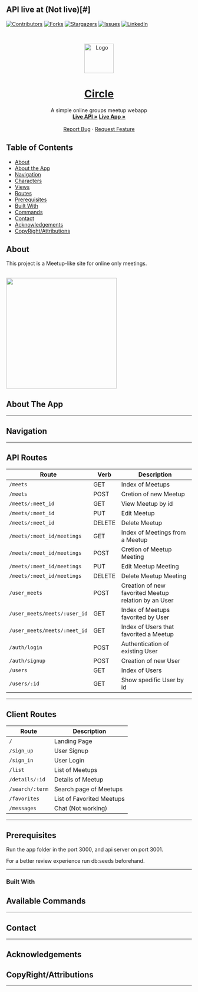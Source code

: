 ## API live at (Not live)[#]

[![Contributors][contributors-shield]][contributors-url]
[![Forks][forks-shield]][forks-url]
[![Stargazers][stars-shield]][stars-url]
[![Issues][issues-shield]][issues-url]
[![LinkedIn][linkedin-shield]][linkedin-url]

<!-- PROJECT LOGO -->
<br />
<p align="center">
  <a href="https://github.com/uryelah/rails-react-capstone-project">
    <img src="./public/logo.png" alt="Logo" width="80" height="80">
  </a>

  <h1 align="center">
    <a href="https://github.com/uryelah/rails-react-capstone-project">
    Circle
    </a>
  </h1>

  <p align="center">
    A simple online groups meetup webapp
    <br />
    <a href="https://aqueous-wildwood-18424.herokuapp.com/"><strong>Live API »</strong></a>
    <a href="https://hosting-test-29639.firebaseapp.com/"><strong>Live App »</strong></a>
    <br />
    <br />
    <a href="https://github.com/uryelah/rails-react-capstone-project/issues">Report Bug</a>
    ·
    <a href="https://github.com/uryelah/rails-react-capstone-project/issues">Request Feature</a>
  </p>
</p>

<!-- TABLE OF CONTENTS -->
## Table of Contents

* [About](#about)
* [About the App](#about-the-app)
* [Navigation](#navigation)
* [Characters](#characters)
* [Views](#views)
* [Routes](#routes)
* [Prerequisites](#prerequisites)
* [Built With](#built-with)
* [Commands](#available-commands)
* [Contact](#contact)
* [Acknowledgements](#acknowledgements)
* [CopyRight/Attributions](#copyRight/Attributions)


## About

This project is a Meetup-like site for online only meetings.

<br/>
<img src="./public/circle.gif" width="300px">

## About The App

-------

## Navigation

-------

## API Routes

| Route | Verb | Description |
|---------|-------------|-------------|
| `/meets` | GET | Index of Meetups |
| `/meets` | POST | Cretion of new Meetup |
| `/meets/:meet_id` | GET | View Meetup by id |
| `/meets/:meet_id` | PUT | Edit Meetup |
| `/meets/:meet_id` | DELETE | Delete Meetup |
| `/meets/:meet_id/meetings` | GET | Index of Meetings from a Meetup |
| `/meets/:meet_id/meetings` | POST | Cretion of Meetup Meeting |
| `/meets/:meet_id/meetings` | PUT | Edit Meetup Meeting |
| `/meets/:meet_id/meetings` | DELETE | Delete Meetup Meeting |
| `/user_meets` | POST | Creation of new favorited Meetup relation by an User |
| `/user_meets/meets/:user_id` | GET | Index of Meetups favorited by User |
| `/user_meets/meets/:meet_id` | GET | Index of Users that favorited a Meetup |
| `/auth/login` | POST | Authentication of existing User |
| `/auth/signup` | POST | Creation of new User |
| `/users` | GET | Index of Users |
| `/users/:id` | GET | Show spedific User by id |

-------


## Client Routes

| Route | Description |
|---------|-------------|
| `/` | Landing Page |
| `/sign_up` | User Signup |
| `/sign_in` | User Login |
| `/list` | List of Meetups |
| `/details/:id` | Details of Meetup
| `/search/:term` | Search page of Meetups |
| `/favorites` | List of Favorited Meetups
| `/messages` | Chat (Not working)

-------

## Prerequisites

Run the app folder in the port 3000, and api server on port 3001.

For a better review experience run db:seeds beforehand.

-------

### Built With


## Available Commands

-------

## Contact

-------

## Acknowledgements

## CopyRight/Attributions

-------

[contributors-shield]: https://img.shields.io/github/contributors/othneildrew/Best-README-Template.svg?style=flat-square
[contributors-url]: https://github.com/uryelah/rails-react-capstone-project/graphs/contributors
[forks-shield]: https://img.shields.io/github/forks/othneildrew/Best-README-Template.svg?style=flat-square
[forks-url]: https://github.com/uryelah/rails-react-capstone-project/network/members
[stars-shield]: https://img.shields.io/github/stars/othneildrew/Best-README-Template.svg?style=flat-square
[stars-url]: https://github.com/uryelah/rails-react-capstone-project/stargazers
[issues-shield]: https://img.shields.io/github/issues/othneildrew/Best-README-Template.svg?style=flat-square
[issues-url]: https://github.com/uryelah/rails-react-capstone-project/issues
[license-shield]: https://img.shields.io/github/license/othneildrew/Best-README-Template.svg?style=flat-square
[license-url]: https://github.com/uryelah/rails-react-capstone-project/blob/master/LICENSE.txt
[linkedin-shield]: https://img.shields.io/badge/-LinkedIn-black.svg?style=flat-square&logo=linkedin&colorB=555
[linkedin-url]: https://www.linkedin.com/in/uryelah/
[product-screenshot]: ./public/aokanji.gif
